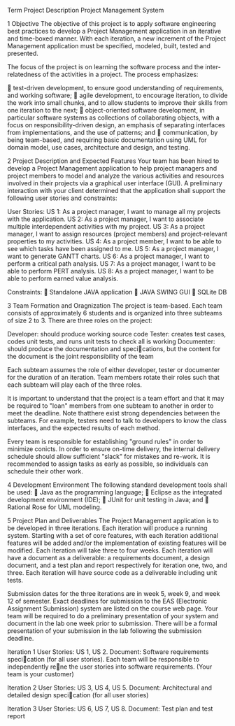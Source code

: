 Term Project Description
Project Management System

1 Objective
The objective of this project is to apply software engineering best practices to develop a Project Management application in an iterative and time-boxed manner. With each iteration, a new increment of the Project Management application must be specified, modeled, built, tested and presented.

The focus of the project is on learning the software process and the inter-relatedness of the activities in a project. The process emphasizes:

 test-driven development, to ensure good understanding of requirements, and working software;
 agile development, to encourage iteration, to divide the work into small chunks, and to allow students to improve their skills from one iteration to the next;
 object-oriented software development, in particular software systems as collections of collaborating objects, with a focus on responsibility-driven design, an emphasis of separating interfaces from implementations, and the use of patterns; and 
 communication, by being team-based, and requiring basic documentation using UML for domain model, use cases, architecture and design, and testing.

2 Project Description and Expected Features
Your team has been hired to develop a Project Management application to help project managers and project members to model and analyze the various activities and resources involved in their projects via a graphical user interface (GUI). A preliminary interaction with your client determined that the application shall support the following user stories and constraints:

User Stories:
US 1: As a project manager, I want to manage all my projects with the application.
US 2: As a project manager, I want to associate multiple interdependent activities with my project.
US 3: As a project manager, I want to assign resources (project members) and project-relevant properties to my activities.
US 4: As a project member, I want to be able to see which tasks have been assigned to me.
US 5: As a project manager, I want to generate GANTT charts.
US 6: As a project manager, I want to perform a critical path analysis.
US 7: As a project manager, I want to be able to perform PERT analysis.
US 8: As a project manager, I want to be able to perform earned value analysis.

Constraints:
 Standalone JAVA application
 JAVA SWING GUI
 SQLite DB

3 Team Formation and Oragnization
The project is team-based. Each team consists of approximately 6 students and is organized into three subteams of size 2 to 3. There are three roles on the project:

Developer: should produce working source code
Tester: creates test cases, codes unit tests, and runs unit tests to check all is working 
Documenter: should produce the documentation and specications, but the content for the document is the joint responsibility of the team

Each subteam assumes the role of either developer, tester or documenter for the duration of an iteration. Team members rotate their roles such that each subteam will play each of the three roles.

It is important to understand that the project is a team effort and that it may be required to "loan" members from one subteam to another in order to meet the deadline. Note thatthere exist strong dependencies between the subteams. For example, testers need to talk to developers to know the class interfaces, and the expected results of each method.

Every team is responsible for establishing "ground rules" in order to minimize conicts. In order to ensure on-time delivery, the internal delivery schedule should allow sufficient "slack" for mistakes and re-work. It is recommended to assign tasks as early as possible, so individuals can schedule their other work.

4 Development Environment
The following standard development tools shall be used:
 Java as the programming language;
 Eclipse as the integrated development environment (IDE);
 JUnit for unit testing in Java; and
 Rational Rose for UML modeling.

5 Project Plan and Deliverables
The Project Management application is to be developed in three iterations. Each iteration will produce a running system. Starting with a set of core features, with each iteration additional features will be added and/or the implementation of existing features will be
modified. Each iteration will take three to four weeks. Each iteration will have a document as a deliverable: a requirements document, a design document, and a test plan and report respectively for iteration one, two, and three. Each iteration will have source code as a deliverable including unit tests.

Submission dates for the three iterations are in week 5, week 9, and week 12 of semester. Exact deadlines for submission to the EAS (Electronic Assignment Submission) system are listed on the course web page. Your team will be required to do a preliminary presentation of your system and document in the lab one week prior to submission. There will be a formal presentation of your
submission in the lab following the submission deadline.

Iteration 1
User Stories: US 1, US 2.
Document: Software requirements specication (for all user stories). Each team will be responsible to independently rene the user stories into software requirements. (Your team is your customer)

Iteration 2
User Stories: US 3, US 4, US 5.
Document: Architectural and detailed design specication (for all user stories)

Iteration 3
User Stories: US 6, US 7, US 8.
Document: Test plan and test report

